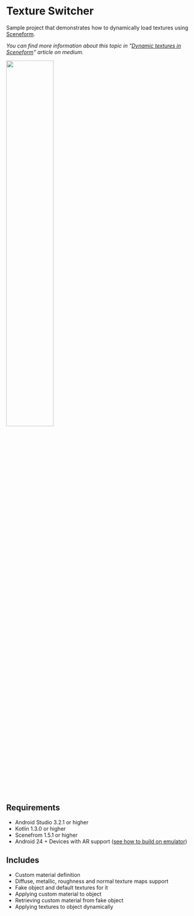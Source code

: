 # Texture Switcher

Sample project that demonstrates how to dynamically load textures using [Sceneform](https://developers.google.com/ar/develop/java/sceneform/).

*You can find more information about this topic in "[Dynamic textures in Sceneform](https://medium.com/@yakivmospan/dynamic-textures-in-sceneform-98d7a2d35406)" article on medium.*

<img src="/assets/sample.gif" width="50%">

## Requirements

- Android Studio 3.2.1 or higher
- Kotlin 1.3.0 or higher
- Scenefrom 1.5.1 or higher
- Android 24 + Devices with AR support ([see how to build on emulator](https://developers.google.com/ar/develop/java/emulator))

## Includes

- Custom material definition
- Diffuse, metallic, roughness and normal texture maps support
- Fake object and default textures for it
- Applying custom material to object
- Retrieving custom material from fake object
- Applying textures to object dynamically
